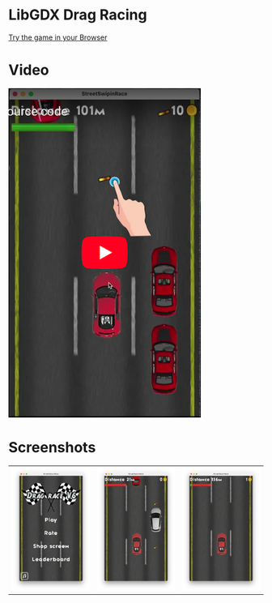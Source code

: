 # LibGDX Drag Racing

[Try the game in your Browser](https://yayo-arellano.github.io/libgdx_drag_race/)

# Video

[![Youtube](https://github.com/Yayo-Arellano/libgdx_drag_race/blob/master/screenshots/youtube.png?raw=true)](https://youtu.be/7KibjGMH4sk)

# Screenshots

||||
| ---------------- | --------------------- | --------------------- |
| ![Screenshot1](https://github.com/Yayo-Arellano/libgdx_drag_race/blob/master/screenshots/image1.png?raw=true) | ![Screenshot2](https://github.com/Yayo-Arellano/libgdx_drag_race/blob/master/screenshots/image2.png?raw=true) |![Screenshot3](https://github.com/Yayo-Arellano/libgdx_drag_race/blob/master/screenshots/image3.png?raw=true) |


